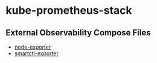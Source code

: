 # kube-prometheus-stack

## External Observability Compose Files

- [node-exporter](./.compose/node-exporter/)
- [smartctl-exporter](./.compose/smartctl-exporter/)
